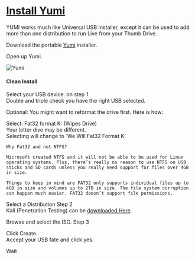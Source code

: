 # [Install Yumi](https://www.pendrivelinux.com/yumi-multiboot-usb-creator/)  

YUMI works much like Universal USB Installer, except it can be used to add more than one distribution to run Live from your Thumb Drive.

Download the portable [Yumi](https://www.pendrivelinux.com/yumi-multiboot-usb-creator/) installer.

Open up Yumi.

![Yumi](https://www.pendrivelinux.com/wp-content/uploads/YUMI-Multiboot-USB-Creator.png "Yumi")

#### Clean Install 

Select your USB device. on step 1  
    Double and triple check you have the right USB selected.  

Optional:
You might want to reformat the drive first. Here is how:  

Select: Fat32 format K: (Wipes Drive)  
    Your letter dive may be different.  
    Selecting will change to `We Will Fat32 Format K:  

```
Why Fat32 and not NTFS?  

Microsoft created NTFS and it will not be able to be used for Linux operating systems. Plus, there’s really no reason to use NTFS on USB sticks and SD cards unless you really need support for files over 4GB in size.  

Things to keep in mind are FAT32 only supports individual files up to 4GB in size and volumes up to 2TB in size. The file system corruption can happen much easier. FAT32 doesn’t support file permissions.  
```

Select a Distribution Step 2  
    Kali (Penetration Testing) can be [downloaded Here](https://www.kali.org/downloads/).


Browse and select the ISO. Step 3  

Click Create.  
Accept your USB fate and click yes.  

Wait  

